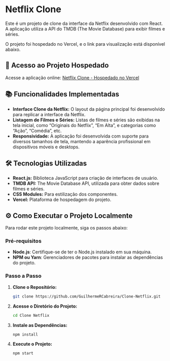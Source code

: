 # Netflix Clone

Este é um projeto de clone da interface da Netflix desenvolvido com React. A aplicação utiliza a API do TMDB (The Movie Database) para exibir filmes e séries. 

O projeto foi hospedado no Vercel, e o link para visualização está disponível abaixo.

## 🚀 Acesso ao Projeto Hospedado

Acesse a aplicação online: [Netflix Clone - Hospedado no Vercel](https://clone-netflix-guilherme-git-f5341e-guilhermercabreiras-projects.vercel.app/)

## 📚 Funcionalidades Implementadas

- **Interface Clone da Netflix:** O layout da página principal foi desenvolvido para replicar a interface da Netflix.
- **Listagem de Filmes e Séries:** Listas de filmes e séries são exibidas na tela inicial, como “Originais do Netflix”, “Em Alta”, e categorias como “Ação”, “Comédia”, etc.
- **Responsividade:** A aplicação foi desenvolvida com suporte para diversos tamanhos de tela, mantendo a aparência profissional em dispositivos móveis e desktops.

## 🛠️ Tecnologias Utilizadas

- **React.js:** Biblioteca JavaScript para criação de interfaces de usuário.
- **TMDB API:** The Movie Database API, utilizada para obter dados sobre filmes e séries.
- **CSS Modules:** Para estilização dos componentes.
- **Vercel:** Plataforma de hospedagem do projeto.

## ⚙️ Como Executar o Projeto Localmente

Para rodar este projeto localmente, siga os passos abaixo:

### Pré-requisitos

- **Node.js**: Certifique-se de ter o Node.js instalado em sua máquina.
- **NPM ou Yarn**: Gerenciadores de pacotes para instalar as dependências do projeto.

### Passo a Passo

1. **Clone o Repositório:**

   ```bash
   git clone https://github.com/GuilhermeRCabreira/Clone-Netflix.git

2. **Acesse o Diretório do Projeto:**

   ```bash
   cd Clone Netflix

3. **Instale as Dependências:**

   ```bash
   npm install

4. **Execute o Projeto:**

   ```bash
   npm start
